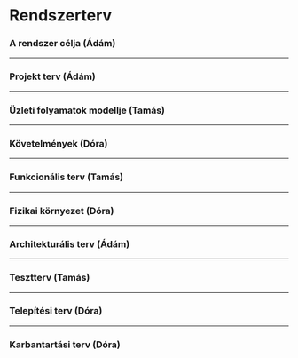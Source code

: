 # Rendszerterv


### A rendszer célja (Ádám)


---


### Projekt terv (Ádám)
	

---


### Üzleti folyamatok modellje (Tamás)


---


### Követelmények (Dóra)


--- 


### Funkcionális terv (Tamás)


---


### Fizikai környezet (Dóra)


---


### Architekturális terv (Ádám)


---

### Tesztterv (Tamás)


---


### Telepítési terv (Dóra)


---


### Karbantartási terv (Dóra)


